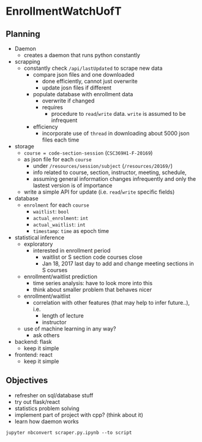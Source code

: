 # EnrollmentWatchUofT

## Planning
+ Daemon
  + creates a daemon that runs python constantly
+ scrapping
  + constantly check `/api/lastUpdated` to scrape new data
    + compare json files and one downloaded
      + done efficiently, cannot just overwrite
      + update josn files if different
    + populate database with enrollment data  
      + overwrite if changed
      + requires
        + procedure to `read`/`write` data. `write` is assumed to be infrequent
    + efficiency
      + incorporate use of `thread` in downloading about 5000 json files each time
+ storage
  + `course = code-section-session` (`CSC369H1-F-20169`)
  + as json file for each `course`
    + under `/resources/session/subject` (`/resources/20169/`)
    + info related to course, section, instructor, meeting, schedule,
    + assuming general information changes infrequently and only the lastest version is of importance
  + write a simple API for update (i.e. `read`/`write` specific fields)
+ database
  + `enrolment` for each `course`
    + `waitlist`: `bool`
    + `actual_enrolment`: `int`
    + `actual_waitlist`: `int`
    + `timestamp`: `time` as epoch time
+ statistical inference
  + exploratory
    + interested in enrollment period
      + waitlist or S section code courses close
      + Jan 18, 2017 last day to add and change meeting sections in S courses
  + enrollment/waitlist prediction
    + time series analysis: have to look more into this
    + think about smaller problem that behaves nicer
  + enrollment/waitlist
    + correlation with other features (that may help to infer future..), i.e.  
      + length of lecture
      + instructor
  + use of machine learning in any way?
    + ask others
+ backend: flask
  + keep it simple
+ frontend: react
  + keep it simple




## Objectives
+ refresher on sql/database stuff
+ try out flask/react  
+ statistics problem solving
+ implement part of project with cpp? (think about it)
+ learn how daemon works


```
jupyter nbconvert scraper.py.ipynb --to script
```
